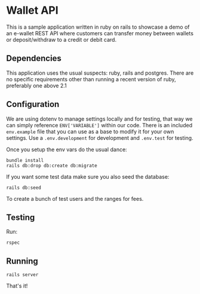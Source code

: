 # Wallet API

This is a sample application written in ruby on rails to showcase a demo of an e-wallet REST API where customers can transfer money between wallets or deposit/withdraw to a credit or debit card.

## Dependencies

This application uses the usual suspects: ruby, rails and postgres. There are no specific requirements other than running a recent version of ruby, preferably one above 2.1

## Configuration

We are using dotenv to manage settings locally and for testing, that way we can simply reference `ENV['VARIABLE']` within our code. There is an included `env.example` file that you can use as a base to modify it for your own settings. Use a `.env.development` for development and `.env.test` for testing.

Once you setup the env vars do the usual dance:

```
bundle install
rails db:drop db:create db:migrate
```

If you want some test data make sure you also seed the database:

```
rails db:seed
```

To create a bunch of test users and the ranges for fees.

## Testing

Run:

```
rspec
```

## Running

```
rails server
```

That's it!
